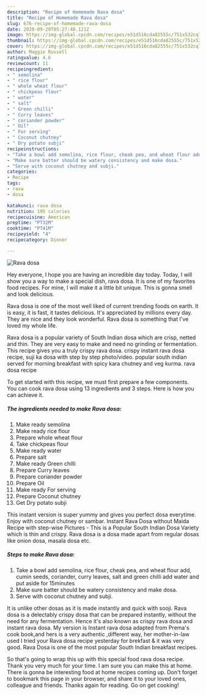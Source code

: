 ```yaml
---
description: "Recipe of Homemade Rava dosa"
title: "Recipe of Homemade Rava dosa"
slug: 676-recipe-of-homemade-rava-dosa
date: 2020-09-20T05:27:48.121Z
image: https://img-global.cpcdn.com/recipes/e51d516cda82555c/751x532cq70/rava-dosa-recipe-main-photo.jpg
thumbnail: https://img-global.cpcdn.com/recipes/e51d516cda82555c/751x532cq70/rava-dosa-recipe-main-photo.jpg
cover: https://img-global.cpcdn.com/recipes/e51d516cda82555c/751x532cq70/rava-dosa-recipe-main-photo.jpg
author: Maggie Russell
ratingvalue: 4.6
reviewcount: 11
recipeingredient:
- " semolina"
- " rice flour"
- " whole wheat flour"
- " chickpeas flour"
- " water"
- " salt"
- " Green chilli"
- " Curry leaves"
- " coriander powder"
- " Oil"
- " For serving"
- " Coconut chutney"
- " Dry potato subji"
recipeinstructions:
- "Take a bowl add semolina, rice flour, cheak pea, and wheat flour add, cumin seeds, coriander, curry leaves, salt and green chilli add water and put aside for 15minutes"
- "Make sure batter should be watery consistency and make dosa."
- "Serve with coconut chutney and subji."
categories:
- Recipe
tags:
- rava
- dosa

katakunci: rava dosa 
nutrition: 195 calories
recipecuisine: American
preptime: "PT32M"
cooktime: "PT41M"
recipeyield: "4"
recipecategory: Dinner

---
```



![Rava dosa](https://img-global.cpcdn.com/recipes/e51d516cda82555c/751x532cq70/rava-dosa-recipe-main-photo.jpg)

Hey everyone, I hope you are having an incredible day today. Today, I will show you a way to make a special dish, rava dosa. It is one of my favorites food recipes. For mine, I will make it a little bit unique. This is gonna smell and look delicious.

Rava dosa is one of the most well liked of current trending foods on earth. It is easy, it is fast, it tastes delicious. It's appreciated by millions every day. They are nice and they look wonderful. Rava dosa is something that I've loved my whole life.

Rava dosa is a popular variety of South Indian dosa which are crisp, netted and thin. They are very easy to make and need no grinding or fermentation. This recipe gives you a truly crispy rava dosa. crispy instant rava dosa recipe, suji ka dosa with step by step photo/video. popular south indian served for morning breakfast with spicy kara chutney and veg kurma. rava dosa recipe


To get started with this recipe, we must first prepare a few components. You can cook rava dosa using 13 ingredients and 3 steps. Here is how you can achieve it.

<!--inarticleads1-->

##### The ingredients needed to make Rava dosa:

1. Make ready  semolina
1. Make ready  rice flour
1. Prepare  whole wheat flour
1. Take  chickpeas flour
1. Make ready  water
1. Prepare  salt
1. Make ready  Green chilli
1. Prepare  Curry leaves
1. Prepare  coriander powder
1. Prepare  Oil
1. Make ready  For serving
1. Prepare  Coconut chutney
1. Get  Dry potato subji


This instant version is super yummy and gives you perfect dosa everytime. Enjoy with coconut chutney or sambar. Instant Rava Dosa without Maida Recipe with step-wise Pictures - This is a Popular South Indian Dosa Variety which is thin and crispy. Rava dosa is a dosa made apart from regular dosas like onion dosa, masala dosa etc. 

<!--inarticleads2-->

##### Steps to make Rava dosa:

1. Take a bowl add semolina, rice flour, cheak pea, and wheat flour add, cumin seeds, coriander, curry leaves, salt and green chilli add water and put aside for 15minutes
1. Make sure batter should be watery consistency and make dosa.
1. Serve with coconut chutney and subji.


It is unlike other dosas as it is made instantly and quick with sooji. Rava dosa is a delectably crispy dosa that can be prepared instantly, without the need for any fermentation. Hence it&#39;s also known as crispy rava dosa and instant rava dosa. My version is Instant rava dosa adapted from Prema&#39;s cook book,and hers is a very authentic ,different way, her mother-in-law used I tried your Rava dosa recipe yesterday for brekfast &amp; it was very good. Rava Dosa is one of the most popular South Indian breakfast recipes. 

So that's going to wrap this up with this special food rava dosa recipe. Thank you very much for your time. I am sure you can make this at home. There is gonna be interesting food at home recipes coming up. Don't forget to bookmark this page in your browser, and share it to your loved ones, colleague and friends. Thanks again for reading. Go on get cooking!
